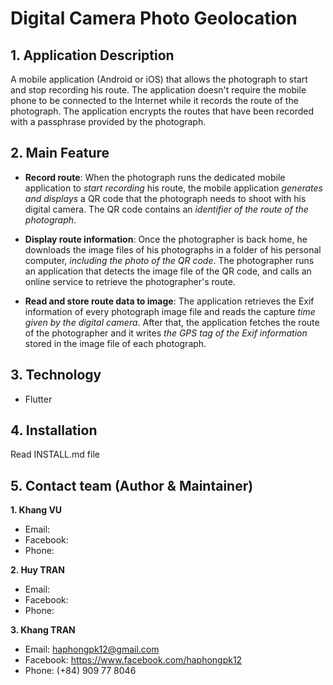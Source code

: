 # **Digital Camera Photo Geolocation**

## **1. Application Description**

A mobile application (Android or iOS) that allows the photograph to start and stop recording his route. The application doesn't require the mobile phone to be connected to the Internet while it records the route of the photograph. The application encrypts the routes that have been recorded with a passphrase provided by the photograph.

## **2. Main Feature**

- **Record route**: When the photograph runs the dedicated mobile application to *start recording* his route, the mobile application *generates and displays* a QR code that the photograph needs to shoot with his digital camera. The QR code contains an *identifier of the route of the photograph*.

- **Display route information**: Once the photographer is back home, he downloads the image files of his photographs in a folder of his personal computer, *including the photo of the QR code*. The photographer runs an application that detects the image file of the QR code, and calls an online service to retrieve the photographer's route.

- **Read and store route data to image**: The application retrieves the Exif information of every photograph image file and reads the capture *time given by the digital camera*. After that, the application fetches the route of the photographer and it writes *the GPS tag of the Exif information* stored in the image file of each photograph.

## **3. Technology**
- Flutter

## **4. Installation**
Read INSTALL.md file

## **5. Contact team (Author & Maintainer)**
**1. Khang VU**
- Email:
- Facebook:
- Phone:

**2. Huy TRAN**
- Email:
- Facebook:
- Phone:

**3. Khang TRAN**
- Email: haphongpk12@gmail.com
- Facebook: https://www.facebook.com/haphongpk12
- Phone: (+84) 909 77 8046